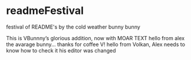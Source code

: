 # readmeFestival

festival of README's by the cold weather bunny bunny

This is VBunnny’s glorious addition, now with MOAR TEXT
hello from alex the avarage bunny... thanks for coffee V!
hello from Volkan, Alex needs to know how to check it his editor was changed

